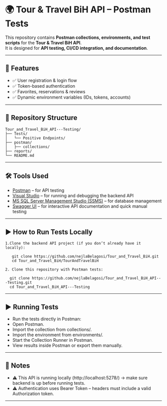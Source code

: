 # 🌍 Tour & Travel BiH API – Postman Tests

This repository contains **Postman collections, environments, and test scripts** for the **Tour & Travel BiH API**.  
It is designed for **API testing, CI/CD integration, and documentation**.

---

## 🚀 Features
- ✅ User registration & login flow  
- ✅ Token-based authentication  
- ✅ Favorites, reservations & reviews 
- ✅ Dynamic environment variables (IDs, tokens, accounts)  

---

## 📂 Repository Structure
```
Tour_and_Travel_BiH_API---Testing/
├── Tests/
│   └── Positive Endpoints/
├── postman/
│   ├── collections/
├── reports/
└── README.md

```

---

## 🛠️ Tools Used
- [Postman](https://www.postman.com/) – for API testing  
- [Visual Studio](https://visualstudio.microsoft.com/) – for running and debugging the backend API  
- [MS SQL Server Management Studio (SSMS)](https://learn.microsoft.com/en-us/sql/ssms/download-sql-server-management-studio-ssms) – for database management
- [Swagger UI](https://swagger.io/tools/swagger-ui/) – for interactive API documentation and quick manual testing

---

## ▶️ How to Run Tests Locally
 ```
1.Clone the backend API project (if you don’t already have it locally):
   
    git clone https://github.com/nejlaBelagosi/Tour_and_Travel_BiH.git
    cd Tour_and_Travel_BiH/TourAndTravelBiH

2. Clone this repository with Postman tests:

   git clone https://github.com/nejlaBelagosi/Tour_and_Travel_BiH_API---Testing.git
   cd Tour_and_Travel_BiH_API---Testing
```
---

## ▶️ Running Tests
- Run the tests directly in Postman:
- Open Postman.
- Import the collection from collections/.
- Import the environment from environments/.
- Start the Collection Runner in Postman.
- View results inside Postman or export them manually.

---

## 📝 Notes

- ⚠️ This API is running locally (http://localhost:5278/) → make sure backend is up before running tests.
- ⚠️ Authentication uses Bearer Token – headers must include a valid Authorization token.

---

